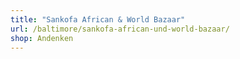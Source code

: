```yaml
---
title: "Sankofa African & World Bazaar"
url: /baltimore/sankofa-african-und-world-bazaar/
shop: Andenken
---
```

